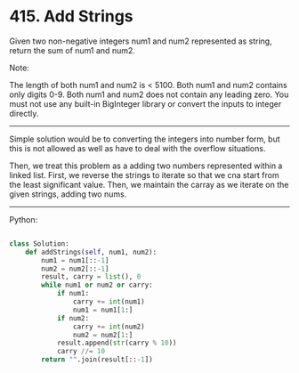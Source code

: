 # 415. Add Strings

Given two non-negative integers num1 and num2 represented as string, return the
sum of num1 and num2.

Note:

The length of both num1 and num2 is < 5100.
Both num1 and num2 contains only digits 0-9.
Both num1 and num2 does not contain any leading zero.
You must not use any built-in BigInteger library or convert the inputs to
integer directly.

---

Simple solution would be to converting the integers into number form, but this
is not allowed as well as have to deal with the overflow situations.

Then, we treat this problem as a adding two numbers represented within a linked
list. First, we reverse the strings to iterate so that we cna start from the
least significant value. Then, we maintain the carray as we iterate on the
given strings, adding two nums.

---

Python:

```python

class Solution:
    def addStrings(self, num1, num2):
        num1 = num1[::-1]
        num2 = num2[::-1]
        result, carry = list(), 0
        while num1 or num2 or carry:
            if num1:
                carry += int(num1)
                num1 = num1[1:]
            if num2:
                carry += int(num2)
                num2 = num2[1:]
            result.append(str(carry % 10))
            carry //= 10
        return "".join(result[::-1])
```
